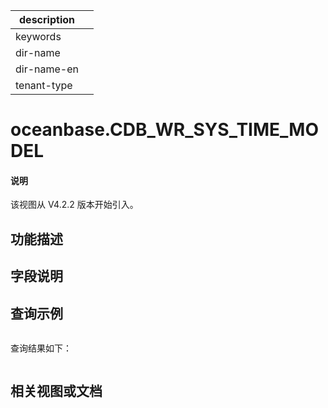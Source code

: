 |description||
|---|---|
|keywords||
|dir-name||
|dir-name-en||
|tenant-type||

# oceanbase.CDB_WR_SYS_TIME_MODEL

<main id="notice" type='explain'>
<h4>说明</h4>
<p>该视图从 V4.2.2 版本开始引入。</p>
</main>

## 功能描述

## 字段说明

## 查询示例

```sql
```

查询结果如下：

```shell
```

## 相关视图或文档